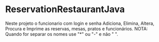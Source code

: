 # ReservationRestaurantJava
Neste projeto o funcionario com login e senha Adiciona, Elimina, Altera, Procura e Imprime as reservas, mesas, pratos e funcionários.
NOTA: Quando for separar os nomes use "*" ou "-"  e não " ". 
